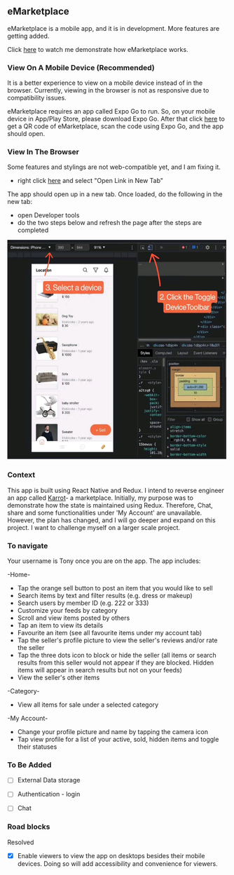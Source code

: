 ## eMarketplace

eMarketplace is a mobile app, and it is in development. More features are getting added.

Click [here](https://drive.google.com/file/d/13r3OjZL79GkNJdT6bAutL0Z8CqEVVwmH/view?usp=sharing) to watch me demonstrate how eMarketplace works.

### View On A Mobile Device (Recommended)

It is a better experience to view on a mobile device instead of in the browser. Currently, viewing in the browser is not as responsive due to compatibility issues.

eMarketplace requires an app called Expo Go to run. So, on your mobile device in App/Play Store, please download Expo Go. After that click [here](https://expo.dev/@peanutz/karrot) to get a QR code of eMarketplace, scan the code using Expo Go, and the app should open.

### View In The Browser

Some features and stylings are not web-compatible yet, and I am fixing it.

- right click [here](https://peanutz-marketplace.herokuapp.com") and select "Open Link in New Tab"

The app should open up in a new tab. Once loaded, do the following in the new tab:

- open Developer tools
- do the two steps below and refresh the page after the steps are completed

<img src="assets/readme-instruction.jpg" width="500" height="500">

### Context

This app is built using React Native and Redux. I intend to reverse engineer an app called [Karrot](https://uk.karrotmarket.com/)- a marketplace. Initially, my purpose was to demonstrate how the state is maintained using Redux. Therefore, Chat, share and some functionalities under 'My Account' are unavailable. However, the plan has changed, and I will go deeper and expand on this project. I want to challenge myself on a larger scale project.

### To navigate

Your username is Tony once you are on the app. The app includes:

-Home-

- Tap the orange sell button to post an item that you would like to sell
- Search items by text and filter results (e.g. dress or makeup)
- Search users by member ID (e.g. 222 or 333)
- Customize your feeds by category
- Scroll and view items posted by others
- Tap an item to view its details
- Favourite an item (see all favourite items under my account tab)
- Tap the seller's profile picture to view the seller's reviews and/or rate the seller
- Tap the three dots icon to block or hide the seller (all items or search results from this seller would not appear if they are blocked. Hidden items will appear in search results but not on your feeds)
- View the seller's other items

-Category-

- View all items for sale under a selected category

-My Account-

- Change your profile picture and name by tapping the camera icon
- Tap view profile for a list of your active, sold, hidden items and toggle their statuses

### To Be Added

- [ ] External Data storage

- [ ] Authentication - login

- [ ] Chat

### Road blocks

Resolved

- [x] Enable viewers to view the app on desktops besides their mobile devices. Doing so will add accessibility and convenience for viewers.

